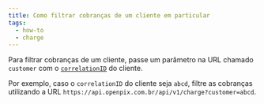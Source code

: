 ```yaml
---
title: Como filtrar cobranças de um cliente em particular
tags:
  - how-to
  - charge
---
```


Para filtrar cobranças de um cliente, passe um parâmetro na URL chamado `customer` com o [`correlationID`](../../concepts/correlation-id.md) do cliente.

Por exemplo, caso o `correlationID` do cliente seja `abcd`, filtre as cobranças utilizando a URL `https://api.openpix.com.br/api/v1/charge?customer=abcd`.
